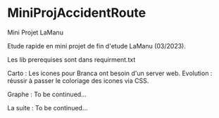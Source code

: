 # MiniProjAccidentRoute
 Mini Projet LaManu

Etude rapide en mini projet de fin d'etude LaManu (03/2023).

Les lib prerequises sont dans requirment.txt

Carto :
Les icones pour Branca ont besoin d'un server web.
Evolution : réussir à passer le coloriage des icones via CSS.

Graphe :
To be continued...

La suite :
To be continued...
